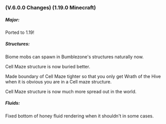 ### **(V.6.0.0 Changes) (1.19.0 Minecraft)**

##### Major:
Ported to 1.19!

##### Structures:
Biome mobs can spawn in Bumblezone's structures naturally now.

Cell Maze structure is now buried better.

Made boundary of Cell Maze tighter so that you only get Wrath of the Hive when it is obvious you are in a Cell maze structure.

Cell Maze structure is now much more spread out in the world.

##### Fluids:
Fixed bottom of honey fluid rendering when it shouldn't in some cases.
